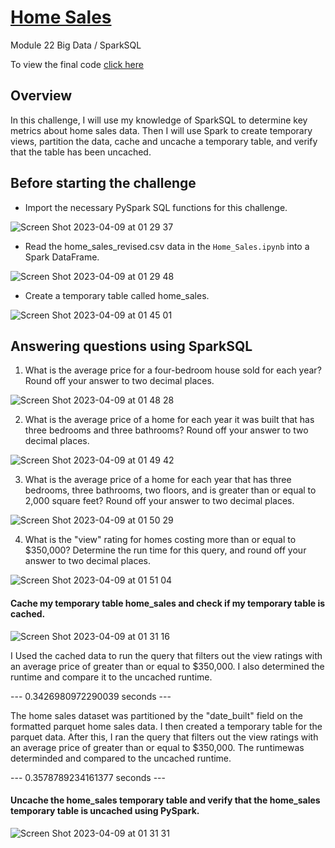 # <ins>Home Sales</ins>

Module 22 Big Data / SparkSQL

To view the final code [click here](https://github.com/HJandu/Home_sales/blob/main/Home_Sales.ipynb)

## Overview

In this challenge, I will use my knowledge of SparkSQL to determine key metrics about home sales data. Then I will use Spark to create temporary views, partition the data, cache and uncache a temporary table, and verify that the table has been uncached.

## Before starting the challenge

* Import the necessary PySpark SQL functions for this challenge.

![Screen Shot 2023-04-09 at 01 29 37](https://user-images.githubusercontent.com/116304118/230748439-09fd3556-fb9e-4925-b52f-d18140e7cc7b.png)

* Read the home_sales_revised.csv data in the `Home_Sales.ipynb` into a Spark DataFrame.

![Screen Shot 2023-04-09 at 01 29 48](https://user-images.githubusercontent.com/116304118/230748519-a25bda31-2293-4c38-91ec-04c89219adb9.png)

* Create a temporary table called home_sales.

![Screen Shot 2023-04-09 at 01 45 01](https://user-images.githubusercontent.com/116304118/230748552-ac1cf122-76e4-402b-9667-5cf7eb6dbd62.png)

## Answering questions using SparkSQL

1. What is the average price for a four-bedroom house sold for each year? Round off your answer to two decimal places.

![Screen Shot 2023-04-09 at 01 48 28](https://user-images.githubusercontent.com/116304118/230748634-22e224f2-6c15-43af-8b6f-6df9f934a043.png)

2. What is the average price of a home for each year it was built that has three bedrooms and three bathrooms? Round off your answer to two decimal places.

![Screen Shot 2023-04-09 at 01 49 42](https://user-images.githubusercontent.com/116304118/230748659-365fe8da-6095-4445-92e6-4256502baba6.png)


3. What is the average price of a home for each year that has three bedrooms, three bathrooms, two floors, and is greater than or equal to 2,000 square feet? Round off your answer to two decimal places.

![Screen Shot 2023-04-09 at 01 50 29](https://user-images.githubusercontent.com/116304118/230748665-203574ea-e876-4d3f-9ad1-627fa24e3cfd.png)

4. What is the "view" rating for homes costing more than or equal to $350,000? Determine the run time for this query, and round off your answer to two decimal places.

![Screen Shot 2023-04-09 at 01 51 04](https://user-images.githubusercontent.com/116304118/230748675-4898d07d-5e83-4cea-8e09-207910072f90.png)


#### Cache my temporary table home_sales and check if my temporary table is cached.

![Screen Shot 2023-04-09 at 01 31 16](https://user-images.githubusercontent.com/116304118/230748759-b7ffc3a5-eb4a-4638-9a60-a0189ba07639.png)

I Used the cached data to run the query that filters out the view ratings with an average price of greater than or equal to $350,000. I also determined the runtime and compare it to the uncached runtime.

--- 0.3426980972290039 seconds ---

The home sales dataset was partitioned by the "date_built" field on the formatted parquet home sales data. I then created a temporary table for the parquet data. After this, I ran the query that filters out the view ratings with an average price of greater than or equal to $350,000. The runtimewas determinded and compared to the uncached runtime.

--- 0.3578789234161377 seconds ---

#### Uncache the home_sales temporary table and verify that the home_sales temporary table is uncached using PySpark.

![Screen Shot 2023-04-09 at 01 31 31](https://user-images.githubusercontent.com/116304118/230748960-5f5b12a7-8acd-4607-976e-df3165cc973e.png)



